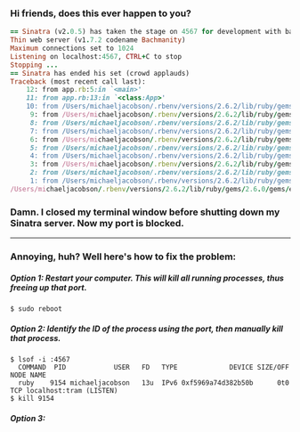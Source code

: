 ### Hi friends, does this ever happen to you?

```ruby
== Sinatra (v2.0.5) has taken the stage on 4567 for development with backup from Thin
Thin web server (v1.7.2 codename Bachmanity)
Maximum connections set to 1024
Listening on localhost:4567, CTRL+C to stop
Stopping ...
== Sinatra has ended his set (crowd applauds)
Traceback (most recent call last):
	12: from app.rb:5:in `<main>'
	11: from app.rb:13:in `<class:App>'
	10: from /Users/michaeljacobson/.rbenv/versions/2.6.2/lib/ruby/gems/2.6.0/gems/sinatra-2.0.5/lib/sinatra/base.rb:1459:in `run!'
	 9: from /Users/michaeljacobson/.rbenv/versions/2.6.2/lib/ruby/gems/2.6.0/gems/sinatra-2.0.5/lib/sinatra/base.rb:1525:in `start_server'
	 8: from /Users/michaeljacobson/.rbenv/versions/2.6.2/lib/ruby/gems/2.6.0/gems/rack-2.0.7/lib/rack/handler/thin.rb:22:in `run'
	 7: from /Users/michaeljacobson/.rbenv/versions/2.6.2/lib/ruby/gems/2.6.0/gems/thin-1.7.2/lib/thin/server.rb:162:in `start'
	 6: from /Users/michaeljacobson/.rbenv/versions/2.6.2/lib/ruby/gems/2.6.0/gems/thin-1.7.2/lib/thin/backends/base.rb:73:in `start'
	 5: from /Users/michaeljacobson/.rbenv/versions/2.6.2/lib/ruby/gems/2.6.0/gems/eventmachine-1.2.7/lib/eventmachine.rb:195:in `run'
	 4: from /Users/michaeljacobson/.rbenv/versions/2.6.2/lib/ruby/gems/2.6.0/gems/eventmachine-1.2.7/lib/eventmachine.rb:195:in `run_machine'
	 3: from /Users/michaeljacobson/.rbenv/versions/2.6.2/lib/ruby/gems/2.6.0/gems/thin-1.7.2/lib/thin/backends/base.rb:63:in `block in start'
	 2: from /Users/michaeljacobson/.rbenv/versions/2.6.2/lib/ruby/gems/2.6.0/gems/thin-1.7.2/lib/thin/backends/tcp_server.rb:16:in `connect'
	 1: from /Users/michaeljacobson/.rbenv/versions/2.6.2/lib/ruby/gems/2.6.0/gems/eventmachine-1.2.7/lib/eventmachine.rb:531:in `start_server'
/Users/michaeljacobson/.rbenv/versions/2.6.2/lib/ruby/gems/2.6.0/gems/eventmachine-1.2.7/lib/eventmachine.rb:531:in `start_tcp_server': no acceptor (port is in use or requires root privileges) (RuntimeError)
```

### Damn. I closed my terminal window before shutting down my Sinatra server. Now my port is blocked.

---

### Annoying, huh? Well here's how to fix the problem:

##### Option 1: Restart your computer. This will kill all running processes, thus freeing up that port.
`$ sudo reboot`


##### Option 2: Identify the ID of the process using the port, then manually kill that process.
```
$ lsof -i :4567
  COMMAND  PID            USER   FD   TYPE             DEVICE SIZE/OFF NODE NAME
  ruby    9154 michaeljacobson   13u  IPv6 0xf5969a74d382b50b      0t0  TCP localhost:tram (LISTEN)
$ kill 9154
```

##### Option 3: 
